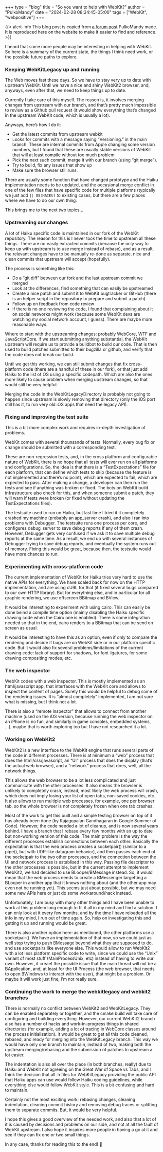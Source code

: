 +++
type = "blog"
title = "So you want to help with WebKit?"
author = "PulkoMandy"
date = "2024-02-28 08:34:45-05:00"
tags = ["WebKit", "webpositive"]
+++

{{< alert-info This blog post is copied from [a forum post](https://discuss.haiku-os.org/t/my-progress-on-webkit2-port/11653/64) PulkoMandy made. It is reproduced here on the website to make it easier to find and reference. >}}

I heard that some more people may be interesting in helping with WebKit. So here is a summary of the current state, the things I think need work, or the possible future paths to explore.

### Keeping WebKitLegacy up and running

The Web moves fast these days. So we have to stay very up to date with upstream WebKit. Until we have a nice and shiny WebKit2 browser, and, anyways, even after that, we need to keep things up to date.

Currently I take care of this myself. The reason is, it involves merging changes from upstream with our branch, and that’s pretty much impossible to review as a Github pull request (it would show everything that’s changed in the upstream WebKit code, which is usually a lot).

Anyways, here’s how I do it:

* Get the latest commits from upstream webkit
* Looks for commits with a message saying “Versioning.” in the main branch. These are internal commits from Apple changing some version numbers, but I found that these are usually stable versions of WebKit that will at least compile without too much problem
* Pick the next such commit, merge it with our branch (using “git merge”).
* Try to build, fix any issues that show up
* Make sure the browser still runs.

There are usually some function that have changed prototype and the Haiku implementation needs to be updated, and the occasional merge conflict in one of the few files that have specific code for multiple platforms (typically we just add `|| OS(HAIKU)` to existing cases, but there are a few places where we have to do our own thing.

This brings me to the next two topics…

### Upstreaming our changes

A lot of Haiku specific code is maintained in our fork of the WebKit repository. The reason for this is I never took the time to upstream all these things. There are no easily extracted commits (because the only way to keep up with upstream is to use merge instead of rebase), and as a result, the relevant changes have to be manually re-done as separate, nice and clean commits that upstream will accept (hopefully).

The process is something like this:

* Do a “git diff” between our fork and the last upstream commit we merged
* Look at the differences, find something that can easily be upstreamed
* Create a nice patch and submit it to WebKit bugtracker or GitHub (there is an helper script in the repository to prepare and submit a patch)
* Follow up on feedback from code review
* If there is no one reviewing the code, I found that complaining about it on social networks might work (because some WebKit devs are watching my social network account, I guess). There are maybe more reasonable ways.

Where to start with the upstreaming changes: probably WebCore, WTF and JavaScriptCore. If we start submitting anything substantial, the WebKit upstream will require us to provide a buildbot to build our code. That is then used to build patches submitted to their bugzilla or github, and verify that the code does not break our build.

Until we get this working, we can still submit changes that fix cross-platform code (there are a handful of these in our fork), or that just add Haiku to the list of OS using a specific codepath. Which are also the ones more likely to cause problem when merging upstream changes, so that would still be very helpful.

Merging the code in the WebKitLegacyDirectory is probably not going to happen since upstream is slowly removing that directory (only the iOS port still has it, to run very old iOS apps that need the legacy API).

### Fixing and improving the test suite

This is a bit more complex work and requires in-depth investigation of problems.

WebKit comes with several thounsands of tests. Normally, every bug fix or change should be submitted with a corresponding test.

These are non-regression tests, and, in the cross platform and configurable nature of WebKit, there is no hope that all tests will ever run on all platforms and configurations. So, the idea is that there is a “TestExpectations” file for each platform, that can define which tests to skip (because the feature is not implemented and there’s no point), which are expected to fail, which are expected to pass. After making a change, a developer can then run the tests and see if anything was broken or fixed. The bots on WebKit build infrastructure also check for this, and when someone submit a patch, they will warn if tests were broken (or fixed without updating the TestExpectations files).

The testsuite used to run on Haiku, but last time I tried it it completely crashed my machine (probably an app_server crash), and also I ran into problems with Debugger. The testsuite runs one process per core, and configures debug_server to save debug reports if any of them crash. However, Debugger gets very confused if we ask it to save multiple debug reports at the same time. As a result, we end up with several instances of Debugger trying to save debug reports, and eventually the system runs out of memory. Fixing this would be great, because then, the testsuite would have more chances to run.

### Experimenting with cross-platform code

The current implementation of WebKit for Haiku tries very hard to use the native APIs for everything. We have scaled back for now on the HTTP implementation, and are using cURL for that (it fixed several bugs compared to our own HTTP library). But for everything else, and in particular for all graphic rendering, we use offscreen BBitmap and BView.

It would be interesting to experiment with using cairo. This can easily be done beind a compile time option (mainly disabling the Haiku specific drawing code when the Cairo one is enabled). There is some integration needed so that in the end, cairo renders to a BBitmap that can be send on screen as usual.

It would be interesting to have this as an option, even if only to compare the rendering and decide if bugs are on WebKit side or in our platform specific code. But it would also fix several problems/limitations of the current drawing code: lack of support for shadows, for font ligatures, for some drawing compositing modes, etc.

### The web inspector

WebKit codes with a web inspector. This is mostly implemented as an html/javascript app, that interfaces with the WebKit core and allows to inspect the content of pages. Surely this would be helpful to debug some of the rendering issues. It is “almost completely” implemented, I am not sure what is missing, but I think not a lot.

There is also a “remote inspector” that allows to connect from another machine (used on the iOS version, because running the web inspector on an iPhone is no fun, and similarly in game consoles, embedded systems, …), maybe that is worth exploring too but I have not researched it a lot.

### Working on WebKit2

WebKit2 is a new interface to the WebKit engine that runs several parts of the code in different processes. There is at minimum a “web” process that does the html/css/javascript, an “UI” process that does the display (that’s the actual web browser), and a “network” process that does, well, all the network things.

This allows the web browser to be a lot less complicated and just communicate with the other processes. It also means the browser is unlikely to completely crash, instead, most likely the web process will crash, which does not imply losing your list of open tabs, non-saved cookies, etc. It also allows to run multiple web processes, for example, one per browser tab, so the whole browser is not completely frozen when one tab crashes.

Most of the work to get this built and a simple testing browser on top of it has already been done (by Rajagopalan Gandhagaran in Google Summer of Code). However, the code needed a lot of cleanup, and is now several years behind. I have a branch that I rebase every few months with an up to date but non-working version of this code. The main problem is the way the different processes establish connections between each other. Basically the expectation is that the web process creates a socketpair() (similar to a pipe(), but with UDP-like datagram behavior), and then passes each end of the socketpair to the two other processes, and the connection between the UI and network process is establised in this way. Passing file descriptor to the other processes is possible, but in the current attempt to implement WebKit2, we had decided to use BLooper/BMessage instead. So, it would mean that the web process needs to create a BMessenger targetting a BLooper in another app that it knows nothing about (and the other app may even not be running yet). This seems just about possible, but we may need some new APIs here or just do some workaround/hack instead.

Unfortunately, I am busy with many other things and I have been unable to work at this problem long enough to fit it all in my mind and find a solution. I can only look at it every few months, and by the time I have reloaded all the info in my mind, I run out of time again. So, help on investigating this and getting it up and running would be great.

There is also another option here: as mentioned, the other platforms use a socketpair(). We have an implementation of that now, so we could just as well stop trying to push BMessage beyond what they are supposed to do, and use socketpairs like everyone else. This would allow to run WebKit2 with a lot less platform specific code to write, since we could use the “Unix” variant of most stuff (MainProcessUnix, etc) instead of having to write our own. However, it creaet the possible issue that the main thread will not be a BApplication, and, at least for the UI Process (the web browser, that needs to open BWindows to interact with the user), that might be a problem. Or maybe it will work just fine, I’m not really sure.

### Continuing the work to merge the webkitlegacy and webkit2 branches

There is normally no conflict between WebKit2 and WebKitLegacy. They can be enabled separately or together, and the cmake build will take care of configuring and building everything. However, our current WebKit2 branch also has a number of hacks and work-in-progress things in shared directories (for example, adding a lot of tracing in WebCore classes around the process initialization). It would be great to get all this code cleaned, rebased, and ready for merging into the WebKitLegacy branch. This way we would have only one branch to maintain, instead of two, making both the upstream merging/rebasing and the submission of patches to upstream a lot easier.

The indentation is also all over the place (in both branches, really) due to Haiku and WebKit not agreeing on the Great War of Space vs Tabs, and I think the decision that all .h files for WebKitLegacy providing the public API that Haiku apps can use would follow Haiku coding guidelines, while everything else would follow WebKit style. This is a bit confusing and hard to maintain.

Certainly not the most exciting work: rebasing changes, cleaning indentation, cleaning commit history and removing debug traces or splitting them to separate commits. But, it would be very helpful.

I hope this gives a good overview of the needed work, and also that a lot of it is caused by decisions and problems on our side, and not at all the fault of WebKit upstream. I also hope it inspires more people in having a go at it and see if they can fix one or two small things.

In any case, thanks for reading this to the end! 🙂
